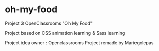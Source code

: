 # oh-my-food
Project 3 OpenClassrooms "Oh My Food"

Project based on CSS animation learning & Sass learning

Project idea owner : Openclassrooms
Project remade by Mariegolepas
